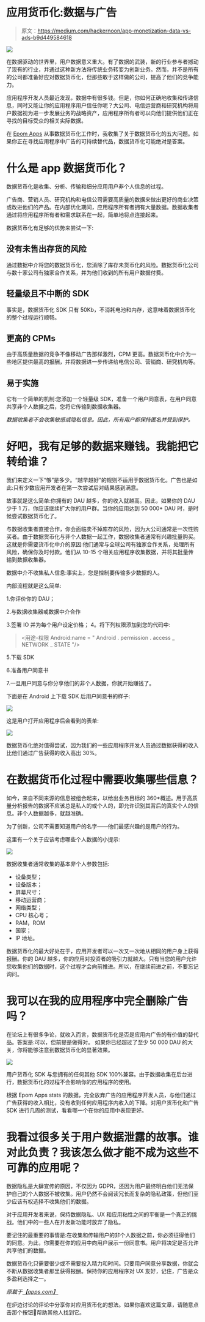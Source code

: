 # 应用货币化:数据与广告

> 原文：<https://medium.com/hackernoon/app-monetization-data-vs-ads-b9d449584618>

![](img/c8ae2b96c35b2a535a1f4f04b630ad65.png)

在数据驱动的世界里，用户数据意义重大。有了数据的武装，新的行业参与者撼动了现有的行业，并通过这种新方法将传统业务转变为创新业务。然而，并不是所有的公司都准备好应对数据货币化，但那些敢于这样做的公司，提高了他们的竞争能力。

应用程序开发人员最近发现，数据中有很多钱。但是，你如何正确地收集和传递信息，同时又能让你的应用程序用户信任你呢？大公司、电信运营商和研究机构将用户数据视为进一步发展业务的战略资产，应用程序所有者可以向他们提供他们正在寻找的目标受众的相关实际数据。

在 [Epom Apps](https://apps.epom.com/data-monetization) 从事数据货币化工作时，我收集了关于数据货币化的五大问题。如果你正在寻找应用程序中广告的可持续替代品，数据货币化可能绝对是答案。

# 什么是 app 数据货币化？

数据货币化是收集、分析、传输和细分应用用户非个人信息的过程。

广告商、营销人员、研究机构和电信公司需要高质量的数据来做出更好的商业决策或改进他们的产品。在内部优化期间，应用程序所有者拥有大量数据。数据收集者通过将应用程序所有者和需求联系在一起，简单地将点连接起来。

数据货币化有足够的优势来尝试一下:

## 没有未售出存货的风险

通过数据中介将您的数据货币化，您消除了库存未货币化的风险。数据货币化公司与数十家公司有独家合作关系，并为他们收到的所有用户数据付费。

## 轻量级且不中断的 SDK

事实是，数据货币化 SDK 只有 50Kb，不消耗电池和内存，这意味着数据货币化的整个过程运行顺畅。

## 更高的 CPMs

由于高质量数据的竞争不像移动广告那样激烈，CPM 更高。数据货币化中介为一些地区提供最高的报酬，并将数据进一步传递给电信公司、营销商、研究机构等。

## 易于实施

它有一个简单的机制:您添加一个轻量级 SDK，准备一个用户同意表，在用户同意共享非个人数据之后，您将它传输到数据收集器。

*数据收集者不会收集敏感或隐私信息。因此，所有用户都保持匿名并受到保护。*

# 好吧，我有足够的数据来赚钱。我能把它转给谁？

我们来定义一下“够”是多少。“越早越好”的规则不适用于数据货币化。广告也是如此:只有少数应用开发者在第一次尝试后对结果感到满意。

故事就是这么简单:你拥有的 DAU 越多，你的收入就越高。因此，如果你的 DAU 少于 1 万，你应该继续扩大你的用户群。当你的应用达到 50 000+ DAU 时，是时候尝试数据货币化了。

与数据收集者直接合作，你会面临卖不掉库存的风险，因为大公司通常是一次性购买者。由于数据货币化与非个人数据一起工作，数据收集者通常有兴趣批量购买。这就是你需要货币化中介的原因:他们通常与全球公司有独家合作关系，处理所有风险，确保你及时付款。他们从 10-15 个相关应用程序收集数据，并将其批量传输到数据收集器。

数据中介不收集私人信息:事实上，您是控制要传输多少数据的人。

内部流程就是这么简单:

1.你评价你的 DAU；

2.与数据收集器或数据中介合作

3.签署 IO 并为每个用户设定价格；
4。将下列权限添加到您的代码中:

> <uses-permission android:name="”android.permission.INTERNET”"><用途-权限 Android:name = " Android . permission . access _ NETWORK _ STATE "/></uses-permission>

5.下载 SDK

6.准备用户同意书

7.一旦用户同意与你分享他们的非个人数据，你就开始赚钱了。

下面是在 Android 上下载 SDK 后用户同意书的样子:

![](img/e7801d8ea5cfe5be945adec23882dd5c.png)

这是用户打开应用程序后会看到的表单:

![](img/4ca4101835bffc43132715d2bdc00bf6.png)

数据货币化绝对值得尝试，因为我们的一些应用程序开发人员通过数据获得的收入比他们通过广告获得的收入高出 30%。

# 在数据货币化过程中需要收集哪些信息？

如今，来自不同来源的信息被组合起来，以给出业务目标的 360*概述。用于高质量分析报告的数据不应该总是私人的或个人的，即允许识别其背后的真实个人的信息。非个人数据越多，就越准确。

为了创新，公司不需要知道用户的名字——他们最感兴趣的是用户的行为。

这里有一个关于应该考虑哪些个人数据的小提示:

![](img/0d29b40738de84f1cf45c087c0447c63.png)

数据收集者通常收集的基本非个人参数包括:

*   设备类型；
*   设备版本；
*   屏幕尺寸；
*   移动运营商；
*   网络类型；
*   CPU 核心号；
*   RAM，ROM
*   国家；
*   IP 地址。

数据货币化的最大好处在于，应用开发者可以一次又一次地从相同的用户身上获得报酬。你的 DAU 越多，你的应用对投资者的吸引力就越大。只有当您的用户允许您收集他们的数据时，这个过程才会向前推进。所以，在继续前进之前，不要忘记询问。

# 我可以在我的应用程序中完全删除广告吗？

在论坛上有很多争论，就收入而言，数据货币化是否是应用内广告的有价值的替代品。答案是:可以，但前提是做得对。
如果你已经超过了至少 50 000 DAU 的大关，你将能够注意到数据货币化的显著效果。

![](img/05a0aee728edb091e0c555973acf39a8.png)

用户货币化 SDK 与您拥有的任何其他 SDK 100%兼容。由于数据收集在后台进行，数据货币化的过程不会影响你的应用程序的使用。

根据 Epom Apps stats 的数据，完全放弃广告的应用程序开发人员，与他们通过广告获得的收入相比，没有收到任何应用程序内收入的下降。对用户货币化和广告 SDK 进行几周的测试，看看哪一个在你的应用中表现更好。

# 我看过很多关于用户数据泄露的故事。谁对此负责？我该怎么做才能不成为这些不可靠的应用呢？

数据隐私是大肆宣传的原因，不仅因为 GDPR，还因为用户最终明白他们无法保护自己的个人数据不被收集。用户仍然不会阅读冗长而复杂的隐私政策，但他们至少应该有权选择不收集他们的数据。

对于应用开发者来说，保持数据隐私、UX 和应用粘性之间的平衡是一个真正的挑战。他们中的一些人在开发新功能时放弃了隐私。

要记住的最重要的事情是:在收集和传输用户的非个人数据之前，你必须征得他们的同意。为此，你需要在你的应用中向用户展示一份同意书。用户将决定是否允许共享他们的数据。

数据货币化只需要很少或不需要投入精力和时间。只要用户同意分享数据，你就会不断从数据收集者那里获得报酬。保持你的应用程序对 UX 友好，记住，广告是众多盈利选择之一。

*原载于*[*【apps.com】*](https://apps.epom.com/blog/data-monetization-for-apps)

在炉边讨论的评论中分享你对应用货币化的想法。如果你喜欢这篇文章，请随意点击那个按钮👏帮助其他人找到它。